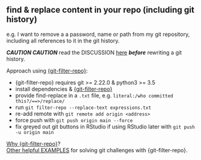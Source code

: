 ## find & replace content in your repo (including git history)

e.g. I want to remove a a password, name or path from my git repository, including all references to it in the git history.

_**CAUTION CAUTION**_ read the DISCUSSION [here](https://htmlpreview.github.io/?https://github.com/newren/git-filter-repo/blob/docs/html/git-filter-repo.html) _**before**_ rewriting a git history. 

Approach using [{git-filter-repo}](https://github.com/newren/git-filter-repo):  
* {git-filter-repo} requires git >= 2.22.0 & python3 >= 3.5  
* install dependencies & [{git-filter-repo}](https://github.com/newren/git-filter-repo/blob/main/INSTALL.md)  
* provide find-replace in a `.txt` file, e.g. `literal:/who committed this?/==>/replace/`  
* run `git filter-repo --replace-text expressions.txt`  
* re-add remote with `git remote add origin <address>`  
* force push with `git push origin main --force`  
* fix greyed out git buttons in RStudio if using RStudio later with `git push -u origin main`  


[Why {git-filter-repo}](https://github.com/newren/git-filter-repo/blob/main/README.md#why-filter-repo-instead-of-other-alternatives)?  
[Other helpful EXAMPLES](https://htmlpreview.github.io/?https://github.com/newren/git-filter-repo/blob/docs/html/git-filter-repo.html#EXAMPLES) for solving git challenges with {git-filter-repo}.  
